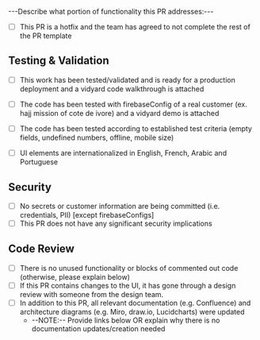 ---Describe what portion of functionality this PR addresses:---

- [ ] This PR is a hotfix and the team has agreed to not complete the rest of the PR template

## Testing & Validation

- [ ] This work has been tested/validated and is ready for a production deployment and a vidyard code walkthrough is attached
- [ ] The code has been tested with firebaseConfig of a real customer (ex. hajj mission of cote de ivore) and a vidyard demo is attached
- [ ] The code has been tested according to established test criteria (empty fields, undefined numbers, offline, mobile size)
- [ ] UI elements are internationalized in English, French, Arabic and Portuguese


## Security

- [ ] No secrets or customer information are being committed (i.e. credentials, PII) [except firebaseConfigs]
- [ ] This PR does not have any significant security implications

## Code Review

- [ ] There is no unused functionality or blocks of commented out code (otherwise, please explain below)
- [ ] If this PR contains changes to the UI, it has gone through a design review with someone from the design team.
- [ ] In addition to this PR, all relevant documentation (e.g. Confluence) and architecture diagrams (e.g. Miro, draw.io, Lucidcharts) were updated
  - --NOTE:-- Provide links below OR explain why there is no documentation updates/creation needed
